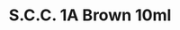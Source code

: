 ---
layout: product
title: "S.C.C. 1A Brown  10ml"
price: "330" 
desc: "Acrylic Laquer 10mL"
img_path: "/assets/img/RC034.jpg"
brand: "AK "
available: false
special_offer: false
new: false
soon: false
cat: "020000"
subcat: "020200"
subsubcat: "020201"
sifra: "RC034"
popular: false
---